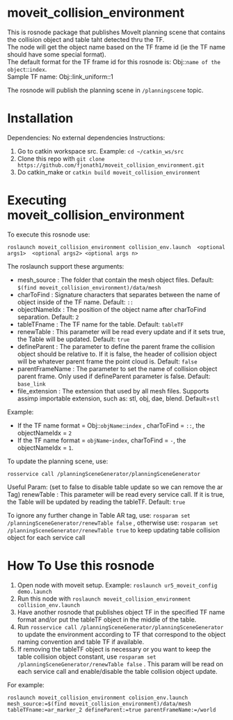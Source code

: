 # moveit_collision_environment
This is rosnode package that publishes MoveIt planning scene that contains the collision object and table taht detected thru the TF. <br>
The node will get the object name based on the TF frame id (ie the TF name should have some special format). <br>
The default format for the TF frame id for this rosnode is: Obj::`name of the object`::`index`. <br>
Sample TF name: Obj::link_uniform::1 <br>

The rosnode will publish the planning scene in `/planningscene` topic.

# Installation
Dependencies: No external dependencies
Instructions:
1. Go to catkin workspace src. Example: `cd ~/catkin_ws/src`
2. Clone this repo with `git clone https://github.com/fjonath1/moveit_collision_environment.git`
3. Do catkin_make or `catkin build moveit_collision_environment`

# Executing moveit_collision_environment
To execute this rosnode use:
```
roslaunch moveit_collision_environment collision_env.launch  <optional args1>  <optional args2> <optional args n>
```

The roslaunch support these arguments:
* mesh_source         :   The folder that contain the mesh object files. Default: `$(find moveit_collision_environment)/data/mesh`
* charToFind          :   Signature characters that separates between the name of object inside of the TF name. Default: `::`
* objectNameIdx       :   The position of the object name after charToFind separation. Default: `2`
* tableTFname         :   The TF name for the table. Default: `tableTF`
* renewTable          :   This parameter will be read every update and if it sets true, the Table will be updated. Default: `true`
* defineParent        :   The parameter to define the parent frame the collision object should be relative to. If it is false, the header of collision object will be whatever parent frame the point cloud is. Default: `false`
* parentFrameName     :   The parameter to set the name of collision object parent frame. Only used if defineParent parameter is false. Default: `base_link`
* file_extension      :   The extension that used by all mesh files. Supports assimp importable extension, such as: stl, obj, dae, blend. Default=`stl` 


Example:
* If the TF name format = Obj::`objName`::`index` , charToFind = `::`, the objectNameIdx = `2`
* If the TF name format = `objName`-`index`, charToFind = `-`, the objectNameIdx = `1`.

To update the planning scene, use:
```
rosservice call /planningSceneGenerator/planningSceneGenerator
```

Useful Param: (set to false to disable table update so we can remove the ar Tag)
renewTable          :   This parameter will be read every service call. If it is true, the Table will be updated by reading the tableTF. Default: `true`

To ignore any further change in Table AR tag, use: 
```rosparam set /planningSceneGenerator/renewTable false```
, otherwise use:
```rosparam set /planningSceneGenerator/renewTable true```
to keep updating table collision object for each service call

# How To Use this rosnode
1. Open node with moveit setup. Example: `roslaunch ur5_moveit_config demo.launch`
2. Run this node with `roslaunch moveit_collision_environment collision_env.launch`
3. Have another rosnode that publishes object TF in the specified TF name format and/or put the tableTF object in the middle of the table.
4. Run `rosservice call /planningSceneGenerator/planningSceneGenerator` to update the environment according to TF that correspond to the object naming convention and table TF if available.
5. If removing the tableTF object is necessary or you want to keep the table collision object constant, use `rosparam set /planningSceneGenerator/renewTable false` . This param will be read on each service call and enable/disable the table collision object update.

For example:
```
roslaunch moveit_collision_environment colision_env.launch mesh_source:=$(find moveit_collision_environment)/data/mesh tableTFname:=ar_marker_2 defineParent:=true parentFrameName:=/world
```
